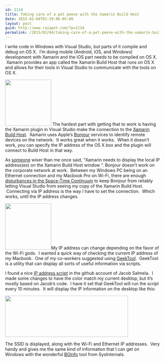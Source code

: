 ```yaml
---
id: 1114
title: Taking care of a pet peeve with the Xamarin Build Host
date: 2015-02-04T01:29:06-05:00
layout: post
guid: http://www.rajapet.com/?p=1114
permalink: /2015/02/04/taking-care-of-a-pet-peeve-with-the-xamarin-build-host/
---
```

I write code in Windows with Visual Studio, but parts of it compile and debug on OS X.  I&#8217;m doing mobile (Android, iOS, and Windows) development with Xamarin and the iOS part needs to be compiled on OS X.  Xamarin provides an app called the Xamarin Build Host that runs on OS X and allows for their tools in Visual Studio to communicate with the tools on OS X.

<img loading="lazy" class="alignright" src="https://i0.wp.com/www.rajapet.net/Other/2015-Blog/i-z8tNbZF/0/S/unpair-S.png?resize=150%2C150" alt="" width="150" height="150" data-recalc-dims="1" /> The hardest part with getting that to work is having the Xamarin plugin in Visual Studio make the connection to the [Xamarin Build Host](http://developer.xamarin.com/guides/ios/getting_started/installation/windows/introduction_to_xamarin_ios_for_visual_studio/).  Xamarin uses Apple&#8217;s [Bonjour](https://developer.apple.com/bonjour/index.html) services to identify remote devices on the network.  It works great when it works.  When it doesn&#8217;t work, you can specify the IP address of the OS X box and the plugin will connect to Build Host in that way.

As [someone](https://twitter.com/cameronlerum) wiser than me once said, &#8220;Xamarin needs to display the local IP address(es) on the Xamarin Build Host window &#8220;. Bonjour doesn&#8217;t work on the corporate network at work.  Between my Windows PC being on an Ethernet connection and my Macbook Pro on Wi-Fi, there are enough [disturbances in the Space-Time Continuum](http://www.zazzle.co.uk/space+time+continuum+postcards) to keep Bonjour from reliably letting Visual Studio from seeing my copy of the Xamarin Build Host.  Connecting via IP address is the way I have to set the connection.  Which works, until the IP address changes.

[<img loading="lazy" class="alignleft" src="https://i1.wp.com/www.rajapet.net/Other/2015-Blog/i-W7JcNjw/0/S/geektool-S.png?resize=150%2C150" alt="" width="150" height="150" data-recalc-dims="1" />](http://projects.tynsoe.org/en/geektool/)My IP address can change depending on the favor of the Wi-Fi gods.  I wanted a quick way of checking the current IP address of my Macbook.  One of my co-workers suggested using [GeekTool](http://projects.tynsoe.org/en/geektool/).  GeekTool is a utility that can display all sorts of useful information via scripts.

I found a nice [IP address script](https://github.com/jacobsalmela/geeklets/blob/master/network-and-ssid-in-color.sh) in the github account of Jacob Salmela.  I made some changes to have the color match my current desktop, but it&#8217;s mostly based on Jacob&#8217;s code.  I have it set that GeekTool will run the script every 10 minutes.  It will display the IP information on the desktop like this:

<img loading="lazy" class="aligncenter" src="https://i0.wp.com/www.rajapet.net/Other/2015-Blog/i-vs3xL5S/0/S/2015-02-03_13-46-40-S.png?resize=400%2C134" alt="" width="400" height="134" data-recalc-dims="1" /> 

The SSID is displayed, along with the Wi-Fi and Ethernet IP addresses.  Very handy and gives me the same kind of information that I can get on Windows with the wonderful [BGInfo](https://technet.microsoft.com/en-us/sysinternals/bb897557.aspx) tool from SysInternals.